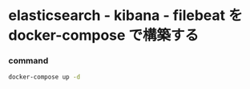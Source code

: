 # elasticsearch - kibana - filebeat を docker-compose で構築する

### command
```sh
docker-compose up -d
```

